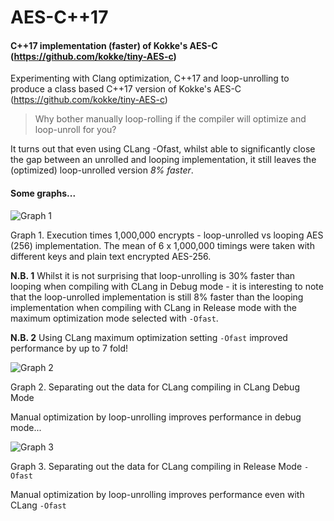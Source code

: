 # AES-C++17
#### C++17 implementation (faster) of Kokke's AES-C (https://github.com/kokke/tiny-AES-c)

Experimenting with Clang optimization, C++17 and loop-unrolling to produce a class based C++17 version of Kokke's AES-C (https://github.com/kokke/tiny-AES-c)

> Why bother manually loop-rolling if the compiler will optimize and loop-unroll for you?

It turns out that even using CLang -Ofast, whilst able to significantly close the gap between an unrolled and looping implementation, it still leaves the (optimized) loop-unrolled version *8% faster*.

#### Some graphs...

![Graph 1](<https://cldup.com/IxDudCq7Md.png>)

Graph 1. Execution times 1,000,000 encrypts - loop-unrolled vs looping AES (256) implementation.
The mean of 6 x 1,000,000 timings were taken with different keys and plain text encrypted AES-256.

**N.B. 1** Whilst it is not surprising that loop-unrolling is 30% faster than looping when compiling with CLang in Debug mode - it is interesting to note that the loop-unrolled implementation is still 8% faster than the looping implementation when compiling with CLang in Release mode with the maximum optimization mode selected with ```-Ofast```.   

**N.B. 2** Using CLang maximum optimization setting ```-Ofast``` improved performance by up to 7 fold! 

![Graph 2](<https://cldup.com/RMjKbfTV4r.png>)



Graph 2. Separating out the data for CLang compiling in CLang Debug Mode

Manual optimization by loop-unrolling improves performance in debug mode...

![Graph 3](<https://cldup.com/p97prwAKB7.png>)

Graph 3. Separating out the data for CLang compiling in Release Mode ```-Ofast```

Manual optimization by loop-unrolling improves performance even with CLang ```-Ofast```


